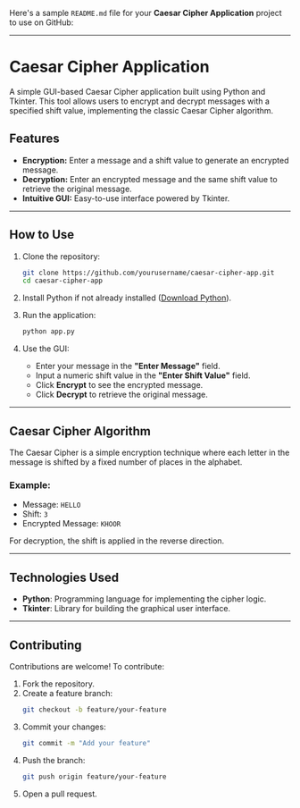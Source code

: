 Here's a sample `README.md` file for your **Caesar Cipher Application** project to use on GitHub:

---

# Caesar Cipher Application

A simple GUI-based Caesar Cipher application built using Python and Tkinter. This tool allows users to encrypt and decrypt messages with a specified shift value, implementing the classic Caesar Cipher algorithm.

## Features

- **Encryption:** Enter a message and a shift value to generate an encrypted message.
- **Decryption:** Enter an encrypted message and the same shift value to retrieve the original message.
- **Intuitive GUI:** Easy-to-use interface powered by Tkinter.

---

## How to Use

1. Clone the repository:
   ```bash
   git clone https://github.com/yourusername/caesar-cipher-app.git
   cd caesar-cipher-app
   ```

2. Install Python if not already installed ([Download Python](https://www.python.org/downloads/)).

3. Run the application:
   ```bash
   python app.py
   ```

4. Use the GUI:
   - Enter your message in the **"Enter Message"** field.
   - Input a numeric shift value in the **"Enter Shift Value"** field.
   - Click **Encrypt** to see the encrypted message.
   - Click **Decrypt** to retrieve the original message.

---

## Caesar Cipher Algorithm

The Caesar Cipher is a simple encryption technique where each letter in the message is shifted by a fixed number of places in the alphabet.

### Example:
- Message: `HELLO`
- Shift: `3`
- Encrypted Message: `KHOOR`

For decryption, the shift is applied in the reverse direction.

---

## Technologies Used

- **Python**: Programming language for implementing the cipher logic.
- **Tkinter**: Library for building the graphical user interface.

---

## Contributing

Contributions are welcome! To contribute:
1. Fork the repository.
2. Create a feature branch:
   ```bash
   git checkout -b feature/your-feature
   ```
3. Commit your changes:
   ```bash
   git commit -m "Add your feature"
   ```
4. Push the branch:
   ```bash
   git push origin feature/your-feature
   ```
5. Open a pull request.

